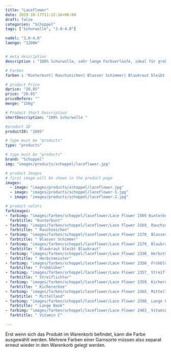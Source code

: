 ```yaml
---
title: "Laceflower"
date: 2019-10-17T11:22:16+06:00
draft: false
categories: "Schoppel"
tags: ["Schurwolle", "3.0-4.0"]

nadel: "3,0-4,0" 
laenge: "1200m"	


# meta description
description : "100% Schurwolle, sehr lange Farbverläufe, ideal für große Tücher"

# Farben
farben : "Kunterbunt| Rauchzeichen| Blasser Schimmer| Blaukraut bleibt Blaukraut| Herbstmeister| Frühblüher| Streiflichter| Kichererbse| Mittelland| Lange Bank| Vitamin C"

# product Price
dprice: "20,85"
price: "20.85"
priceBefore: ""
menge: "150g"

# Product Short Description
shortDescription: "100% Schurwolle "

#product ID
productID: "2005"

# type must be "products"
type: "products"

# type must be "products"
brand: "Schoppel"
img: "images/products/schoppel/laceflower.jpg"   

# product Images
# first image will be shown in the product page
images:
  - image: "images/products/schoppel/laceflower.jpg"
  - image: "images/products/schoppel/laceflower-1.jpg"
  - image: "images/products/schoppel/laceflower-2.jpg"

# product colors
farbimages:
- farbimg: "images/farben/schoppel/laceflower/Lace Flower 1505 Kunterbunt.jpg"	
  farbtitle: "Kunterbunt"
- farbimg: "images/farben/schoppel/laceflower/Lace Flower 2169_ Rauchzeichen.jpg"	
  farbtitle: " Rauchzeichen"
- farbimg: "images/farben/schoppel/laceflower/Lace Flower 2170_ Blasser Schimmer.jpg"	
  farbtitle: " Blasser Schimmer"
- farbimg: "images/farben/schoppel/laceflower/Lace Flower 2179_ Blaukraut bleibt Blaukraut.jpg"	
  farbtitle: " Blaukraut bleibt Blaukraut"
- farbimg: "images/farben/schoppel/laceflower/Lace Flower 2330_ Herbstmeister.jpg"	
  farbtitle: " Herbstmeister"
- farbimg: "images/farben/schoppel/laceflower/Lace Flower 2350_ Frühblüher.jpg"	
  farbtitle: " Frühblüher"
- farbimg: "images/farben/schoppel/laceflower/Lace Flower 2357_ Streiflichter.jpg"	
  farbtitle: " Streiflichter"
- farbimg: "images/farben/schoppel/laceflower/Lace Flower 2359_ Kichererbse.jpg"	
  farbtitle: " Kichererbse"
- farbimg: "images/farben/schoppel/laceflower/Lace Flower 2365_ Mittelland.jpg"	
  farbtitle: " Mittelland"
- farbimg: "images/farben/schoppel/laceflower/Lace Flower 2398_ Lange Bank.jpg"	
  farbtitle: " Lange Bank"
- farbimg: "images/farben/schoppel/laceflower/Lace Flower 2403_ Vitamin C.jpg"	
  farbtitle: " Vitamin C"

---
```


Erst wenn sich das Produkt im Warenkorb befindet, kann die Farbe ausgewählt werden.
Mehrere Farben einer Garnsorte müssen also separat erneut wieder in den Warenkorb gelegt werden.
